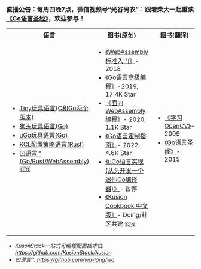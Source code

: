 ### 直播公告：每周四晚7点，微信视频号“光谷码农”：跟着柴大一起重读[《Go语言圣经》](https://github.com/golang-china/gopl-zh)，欢迎参与！

<table>
<tr>
	<th>语言</th>
	<th>图书(原创)</th>
	<th>图书(翻译)</th>
</tr>
	<tr>
		<td>
			<ul>
			<li><a href="https://github.com/chai2010/tinylang">Tiny玩具语言(C和Go两个版本)</a></li>
			<li><a href="https://github.com/chai2010/gotlang">狗头玩具语言(Go)</a></li>
			<li><a href="https://github.com/wa-lang/ugo">uGo玩具语言(Go)</a></li>
			<li><a href="https://github.com/KusionStack/KCLVM">KCL配置策略语言(Rust)</a></li>
			<li><a href="https://github.com/wa-lang/wa">凹语言™ (Go/Rust/WebAssembly) 🇨🇳</a></li>
			</ul>
		</td>
		<td>
			<ul>
			<li><a href="https://github.com/chai2010/wasm-book-code">《WebAssembly标准入门》</a>- 2018</li>
			<li><a href="https://github.com/chai2010/advanced-go-programming-book">《Go语言高级编程》</a>-2019, 17.4K Star</li>
			<li><a href="https://github.com/3dgen/cppwasm-book">《面向WebAssembly编程》</a>- 2020, 1.1K Star</li>
			<li><a href="https://github.com/chai2010/go-ast-book">《Go语言定制指南》</a>- 2022, 4.6K Star</li>
			<li><a href="https://github.com/wa-lang/ugo-compiler-book">《µGo语言实现(从头开发一个迷你Go编译器)》</a>- 暂停</li>
			<li><a href="https://github.com/awesome-kusion/kusion-cookbook">《Kusion Cookbook 中文版》</a>- Doing/社区共建 🇨🇳</li>
			</ul>
		</td>
		<td>
			<ul>
			<li><a href="https://book.douban.com/subject/4033320">《学习OpenCV》</a>- 2009</li>
			<li><a href="https://github.com/golang-china/gopl-zh">《Go语言圣经》</a>- 2015</li>
			</ul>
		</td>
	</tr>
</table>

- *KusonStack一站式可编程配置技术栈: https://github.com/KusionStack/kusion*
- *凹语言™: https://github.com/wa-lang/wa*

<!--
**chai2010/chai2010** is a ✨ _special_ ✨ repository because its `README.md` (this file) appears on your GitHub profile.

Here are some ideas to get you started:

- 🔭 I’m currently working on ...
- 🌱 I’m currently learning ...
- 👯 I’m looking to collaborate on ...
- 🤔 I’m looking for help with ...
- 💬 Ask me about ...
- 📫 How to reach me: ...
- 😄 Pronouns: ...
- ⚡ Fun fact: ...
-->
